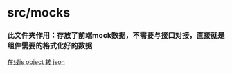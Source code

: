 # src/mocks

### 此文件夹作用：存放了前端mock数据，不需要与接口对接，直接就是组件需要的格式化好的数据
[在线js object 转 json](http://www.atoolbox.net/Tool.php?Id=1006)